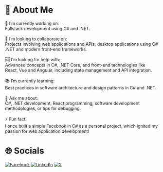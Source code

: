 # 💫 About Me
👷 I’m currently working on: <br>Fullstack development using C# and .NET.<br><br>🤝 I’m looking to collaborate on:<br>Projects involving web applications and APIs, desktop applications using C# .NET and modern front-end frameworks.<br><br>🆘 I’m looking for help with:<br>Advanced concepts in C#, .NET Core, and front-end technologies like React, Vue and Angular, including state management and API integration.<br><br>📚 I’m currently learning:<br>Best practices in software architecture and design patterns in C# and .NET.<br><br>💬 Ask me about:<br>C#, .NET development, React programming, software development methodologies, or tips for debugging.<br><br>⚡ Fun fact:<br>I once built a simple Facebook in C# as a personal project, which ignited my passion for web application development!

# 🌐 Socials
[![Facebook](https://img.shields.io/badge/Facebook-%231877F2.svg?logo=Facebook&logoColor=white)](https://facebook.com/daccuong.1l) 
[![LinkedIn](https://img.shields.io/badge/LinkedIn-%230077B5.svg?logo=linkedin&logoColor=white)](https://linkedin.com/in/nguyendaccuong) 
[![X](https://img.shields.io/badge/X-black.svg?logo=X&logoColor=white)](https://x.com/daccuong_ll) 

<!--
# 💻 Tech Stack
![C#](https://img.shields.io/badge/C%23-%23239120.svg?style=for-the-badge&logo=csharp&logoColor=white)
![.NET Core](https://img.shields.io/badge/.NET%20Core-%23007ACC.svg?style=for-the-badge&logo=dotnet&logoColor=white)
![ASP.NET MVC](https://img.shields.io/badge/ASP.NET%20MVC-%238B4A00.svg?style=for-the-badge&logo=aspnet&logoColor=white)
![ASP.NET Web API](https://img.shields.io/badge/ASP.NET%20Web%20API-%231C8F2B.svg?style=for-the-badge&logo=aspnet&logoColor=white)
![Entity Framework](https://img.shields.io/badge/Entity%20Framework-%23E34F26.svg?style=for-the-badge&logo=dotnet&logoColor=white)

![HTML](https://img.shields.io/badge/HTML-E34F26?style=for-the-badge&logo=html5&logoColor=white)
![CSS](https://img.shields.io/badge/CSS-1572B6?style=for-the-badge&logo=css3&logoColor=white)
![JavaScript](https://img.shields.io/badge/JavaScript-F7DF1E?style=for-the-badge&logo=javascript&logoColor=black)
![React](https://img.shields.io/badge/React-61DAFB?style=for-the-badge&logo=react&logoColor=black)
![Vue.js](https://img.shields.io/badge/Vue.js-%234FC08D?style=for-the-badge&logo=vue.js&logoColor=white)
![Angular](https://img.shields.io/badge/Angular-%E03A3E?style=for-the-badge&logo=angular&logoColor=white)
![Redux](https://img.shields.io/badge/Redux-764ABC?style=for-the-badge&logo=redux&logoColor=white)

![SQL Server](https://img.shields.io/badge/SQL%20Server-CC2927?style=for-the-badge&logo=microsoftsqlserver&logoColor=white)
![MongoDB](https://img.shields.io/badge/MongoDB-47A248?style=for-the-badge&logo=mongodb&logoColor=white)


![Git](https://img.shields.io/badge/Git-F05032?style=for-the-badge&logo=git&logoColor=white)
![Docker](https://img.shields.io/badge/Docker-2496ED?style=for-the-badge&logo=docker&logoColor=white)
-->
